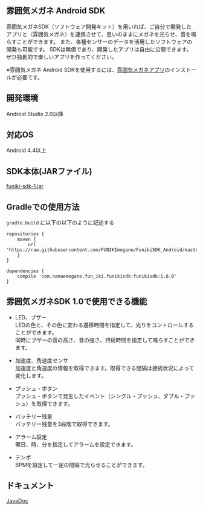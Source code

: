 ## 雰囲気メガネ Android SDK
雰囲気メガネSDK（ソフトウェア開発キット）を用いれば、ご自分で開発したアプリと〈雰囲気メガネ〉を連携させて、思いのままにメガネを光らせ、音を鳴らすことができます。
また、各種センサーのデータを活用したソフトウェアの開発も可能です。
SDKは無償であり、開発したアプリは自由に公開できます。ぜひ独創的で楽しいアプリを作ってください。  
  
※雰囲気メガネ Android SDKを使用するには、[雰囲気メガネアプリ](https://play.google.com/store/apps/details?id=com.namaemegane.fun_iki)のインストールが必要です。

## 開発環境
Android Studio 2.0以降

## 対応OS
Android 4.4以上

## SDK本体(JARファイル)
[funiki-sdk-1.jar](https://github.com/FUNIKImegane/FunikiSDK_Android/blob/master/jar/funiki-sdk-1.jar?raw=true)

## Gradleでの使用方法
`gradle.build` に以下の以下のように記述する
```
repositories {
    maven {
        url 'https://raw.githubusercontent.com/FUNIKImegane/FunikiSDK_Android/master/sdk/'
    }
}

dependencies {
    compile 'com.namaemegane.fun_iki.funikisdk:funikisdk:1.0.0'
}
```

## 雰囲気メガネSDK 1.0で使用できる機能
* LED、ブザー  
LEDの色と、その色に変わる遷移時間を指定して、光りをコントロールすることができます。  
同時にブザーの音の高さ、音の強さ、持続時間を指定して鳴らすことができます。

* 加速度、角速度センサ  
加速度と角速度の情報を取得できます。取得できる間隔は接続状況によって変化します。

* プッシュ・ボタン  
プッシュ・ボタンで発生したイベント（シングル・プッシュ、ダブル・プッシュ）を取得できます。

* バッテリー残量  
バッテリー残量を3段階で取得できます。

* アラーム設定  
曜日、時、分を指定してアラームを設定できます。

* テンポ  
BPMを設定して一定の間隔で光らせることができます。

## ドキュメント
[JavaDoc](https://funikimegane.github.io/FunikiSDK_Android/JavaDoc/)
